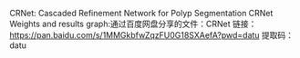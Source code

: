 CRNet: Cascaded Refinement Network for Polyp Segmentation
CRNet Weights and results graph:通过百度网盘分享的文件：CRNet
链接：https://pan.baidu.com/s/1MMGkbfwZqzFU0G18SXAefA?pwd=datu 
提取码：datu
